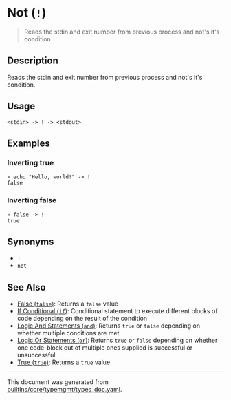 # Not (`!`)

> Reads the stdin and exit number from previous process and not's it's condition

## Description

Reads the stdin and exit number from previous process and not's it's condition.

## Usage

```
<stdin> -> ! -> <stdout>
```

## Examples

### Inverting true

```
» echo "Hello, world!" -> !
false
```

### Inverting false

```
» false -> !
true
```

## Synonyms

* `!`
* `not`


## See Also

* [False (`false`)](../commands/false.md):
  Returns a `false` value
* [If Conditional (`if`)](../commands/if.md):
  Conditional statement to execute different blocks of code depending on the result of the condition
* [Logic And Statements (`and`)](../commands/and.md):
  Returns `true` or `false` depending on whether multiple conditions are met
* [Logic Or Statements (`or`)](../commands/or.md):
  Returns `true` or `false` depending on whether one code-block out of multiple ones supplied is successful or unsuccessful.
* [True (`true`)](../commands/true.md):
  Returns a `true` value

<hr/>

This document was generated from [builtins/core/typemgmt/types_doc.yaml](https://github.com/lmorg/murex/blob/master/builtins/core/typemgmt/types_doc.yaml).